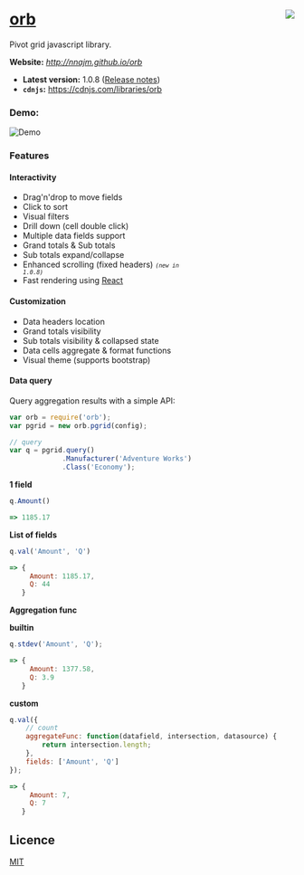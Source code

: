 # [orb](http://nnajm.github.io/orb/)[<img align="right" src="https://nodei.co/npm/orb.png?compact=true"/>](https://www.npmjs.com/package/orb)
Pivot grid javascript library.

**Website:** *http://nnajm.github.io/orb*

- **Latest version:** 1.0.8 ([Release notes](http://nnajm.github.io/orb/downloads.html#rl))
- **`cdnjs`:** https://cdnjs.com/libraries/orb

### Demo:

![Demo](http://i.imgur.com/xWw6n4t.gif)

### Features
#### Interactivity
- Drag'n'drop to move fields
- Click to sort
- Visual filters
- Drill down (cell double click)
- Multiple data fields support
- Grand totals &amp; Sub totals
- Sub totals expand/collapse
- Enhanced scrolling (fixed headers) <small>*<code>(new in 1.0.8)</code>*</small>
- Fast rendering using [React](http://facebook.github.io/react/index.html)

#### Customization
- Data headers location 
- Grand totals visibility
- Sub totals visibility &amp; collapsed state 
- Data cells aggregate &amp; format functions 
- Visual theme (supports bootstrap)

#### Data query

Query aggregation results with a simple API:

```javascript
var orb = require('orb');
var pgrid = new orb.pgrid(config);

// query
var q = pgrid.query()
             .Manufacturer('Adventure Works')
             .Class('Economy');
```
**1 field**
```javascript
q.Amount()

=> 1185.17 
```

**List of fields**
```javascript
q.val('Amount', 'Q')

=> {
     Amount: 1185.17,
     Q: 44
   }
```

       
**Aggregation func**

**builtin**
```javascript
q.stdev('Amount', 'Q');

=> {
     Amount: 1377.58,
     Q: 3.9
   }
```
**custom**
```javascript
q.val({
    // count
    aggregateFunc: function(datafield, intersection, datasource) {
        return intersection.length;
    },
    fields: ['Amount', 'Q']
});

=> {
     Amount: 7,
     Q: 7
   }
```


## Licence
[MIT](https://github.com/nnajm/orb/blob/master/LICENSE)
